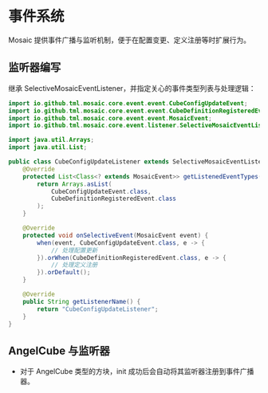 # 事件系统

Mosaic 提供事件广播与监听机制，便于在配置变更、定义注册等时扩展行为。

## 监听器编写
继承 SelectiveMosaicEventListener，并指定关心的事件类型列表与处理逻辑：
```java
import io.github.tml.mosaic.core.event.event.CubeConfigUpdateEvent;
import io.github.tml.mosaic.core.event.event.CubeDefinitionRegisteredEvent;
import io.github.tml.mosaic.core.event.event.MosaicEvent;
import io.github.tml.mosaic.core.event.listener.SelectiveMosaicEventListener;

import java.util.Arrays;
import java.util.List;

public class CubeConfigUpdateListener extends SelectiveMosaicEventListener {
    @Override
    protected List<Class<? extends MosaicEvent>> getListenedEventTypes() {
        return Arrays.asList(
            CubeConfigUpdateEvent.class,
            CubeDefinitionRegisteredEvent.class
        );
    }

    @Override
    protected void onSelectiveEvent(MosaicEvent event) {
        when(event, CubeConfigUpdateEvent.class, e -> {
            // 处理配置更新
        }).orWhen(CubeDefinitionRegisteredEvent.class, e -> {
            // 处理定义注册
        }).orDefault();
    }

    @Override
    public String getListenerName() {
        return "CubeConfigUpdateListener";
    }
}
```

## AngelCube 与监听器
- 对于 AngelCube 类型的方块，init 成功后会自动将其监听器注册到事件广播器。